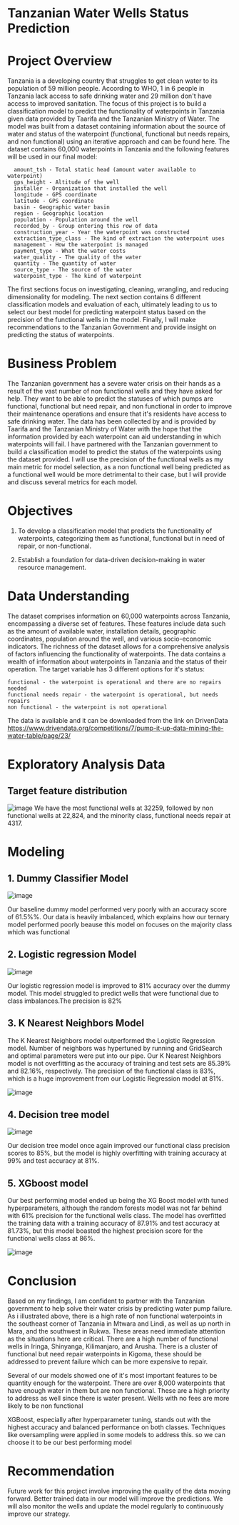 
# Tanzanian Water Wells Status Prediction
# Project Overview
Tanzania is a developing country that struggles to get clean water to its population of 59 million people. According to WHO, 1 in 6 people in Tanzania lack access to safe drinking water and 29 million don't have access to improved sanitation. The focus of this project is to build a classification model to predict the functionality of waterpoints in Tanzania given data provided by Taarifa and the Tanzanian Ministry of Water. The model was built from a dataset containing information about the source of water and status of the waterpoint (functional, functional but needs repairs, and non functional) using an iterative approach and can be found here. The dataset contains 60,000 waterpoints in Tanzania and the following features will be used in our final model:

      amount_tsh - Total static head (amount water available to waterpoint)
      gps_height - Altitude of the well
      installer - Organization that installed the well
      longitude - GPS coordinate
      latitude - GPS coordinate
      basin - Geographic water basin
      region - Geographic location
      population - Population around the well
      recorded_by - Group entering this row of data
      construction_year - Year the waterpoint was constructed
      extraction_type_class - The kind of extraction the waterpoint uses
      management - How the waterpoint is managed
      payment_type - What the water costs
      water_quality - The quality of the water
      quantity - The quantity of water
      source_type - The source of the water
      waterpoint_type - The kind of waterpoint
The first sections focus on investigating, cleaning, wrangling, and reducing dimensionality for modeling. The next section contains 6 different classification models and evaluation of each, ultimately leading to us to select our best model for predicting waterpoint status based on the precision of the functional wells in the model. Finally, I will make recommendations to the Tanzanian Government and provide insight on predicting the status of waterpoints.

# Business Problem
The Tanzanian government has a severe water crisis on their hands as a result of the vast number of non functional wells and they have asked for help. They want to be able to predict the statuses of which pumps are functional, functional but need repair, and non functional in order to improve their maintenance operations and ensure that it's residents have access to safe drinking water. The data has been collected by and is provided by Taarifa and the Tanzanian Ministry of Water with the hope that the information provided by each waterpoint can aid understanding in which waterpoints will fail. I have partnered with the Tanzanian government to build a classification model to predict the status of the waterpoints using the dataset provided. I will use the precision of the functional wells as my main metric for model selection, as a non functional well being predicted as a functional well would be more detrimental to their case, but I will provide and discuss several metrics for each model.
# Objectives
  1. To develop a classification model that predicts the functionality of waterpoints, categorizing them as functional,                functional but in need of repair, or 
     non-functional.

  2. Establish a foundation for data-driven decision-making in water resource management.
# Data Understanding

The dataset comprises information on 60,000 waterpoints across Tanzania, encompassing a diverse set of features. These features include data such as the amount of available water, installation details, geographic coordinates, population around the well, and various socio-economic indicators. The richness of the dataset allows for a comprehensive analysis of factors influencing the functionality of waterpoints. The data contains a wealth of information about waterpoints in Tanzania and the status of their operation. The target variable has 3 different options for it's status:

    functional - the waterpoint is operational and there are no repairs needed
    functional needs repair - the waterpoint is operational, but needs repairs
    non functional - the waterpoint is not operational
The data is available and it can be downloaded from the link  on DrivenData 
 https://www.drivendata.org/competitions/7/pump-it-up-data-mining-the-water-table/page/23/

# Exploratory Analysis Data
## Target feature distribution
![image](https://github.com/IanKedeyie/phase_3_project/assets/142450582/89e6b0aa-275e-41a2-8291-f7b91911c0e4)
We have the most functional wells at 32259, followed by non functional wells at 22,824, and the minority class, functional needs repair at 4317.

# Modeling
## 1. Dummy Classifier Model

![image](https://github.com/IanKedeyie/phase_3_project/assets/142450582/214b32a4-6ae7-435c-8b88-bde3eb7f0334)

Our baseline dummy model performed very poorly with an accuracy score of 61.5%%. Our data is heavily imbalanced, which explains how our ternary model performed poorly beause this model on focuses on the majority class which was functional
## 2. Logistic regression Model

![image](https://github.com/IanKedeyie/phase_3_project/assets/142450582/44447558-1496-44d8-aa88-87298843551c)

Our logistic regression model is improved to 81% accuracy over the dummy model. This model struggled to predict wells that were functional due to class imbalances.The precision is 82%
## 3. K Nearest Neighbors Model
The K Nearest Neighbors model outperformed the Logistic Regression model. Number of neighbors was hypertuned by running and GridSearch and optimal parameters were put into our pipe. Our K Nearest Neighbors model is not overfitting as the accuracy of training and test sets are 85.39% and 82.16%, respectively. The precision of the functional class is 83%, which is a huge improvement from our Logistic Regression model at 81%.

![image](https://github.com/IanKedeyie/phase_3_project/assets/142450582/7b6f5880-d207-47f1-8da6-d0b46e76a747)

## 4. Decision tree model

![image](https://github.com/IanKedeyie/phase_3_project/assets/142450582/2282866c-b79b-4654-93b5-830f42405041)

Our decision tree model once again improved our functional class precision scores to 85%, but the model is highly overfitting with training accuracy at 99% and test accuracy at 81%.

## 5. XGboost model
Our best performing model ended up being the XG Boost model with tuned hyperparameters, although the random forests model was not far behind with 61% precision for the functional wells class. The model has overfitted the training data with a training accuracy of 87.91% and test accuracy at 81.73%, but this model boasted the highest precision score for the functional wells class at 86%.

![image](https://github.com/IanKedeyie/phase_3_project/assets/142450582/e247909e-7069-47c4-9047-8aa2dcf7c547)

# Conclusion
Based on my findings, I am confident to partner with the Tanzanian government to help solve their water crisis by predicting water pump failure. As i illustrated above, there is a high rate of non functional waterpoints in the southeast corner of Tanzania in Mtwara and Lindi, as well as up north in Mara, and the southwest in Rukwa. These areas need immediate attention as the situations here are critical. There are a high number of functional wells in Iringa, Shinyanga, Kilimanjaro, and Arusha. There is a cluster of functional but need repair waterpoints in Kigoma, these should be addressed to prevent failure which can be more expensive to repair.

Several of our models showed one of it's most important features to be quantity enough for the waterpoint. There are over 8,000 waterpoints that have enough water in them but are non functional. These are a high priority to address as well since there is water present. Wells with no fees are more likely to be non functional

XGBoost, especially after hyperparameter tuning, stands out with the highest accuracy and balanced performance on both classes. Techniques like oversampling were applied in some models to address this. so we can choose it to be our best performing model

# Recommendation

Future work for this project involve improving the quality of the data moving forward. Better trained data in our model will improve the predictions. We will also monitor the wells and update the model regularly to continuously improve our strategy.








